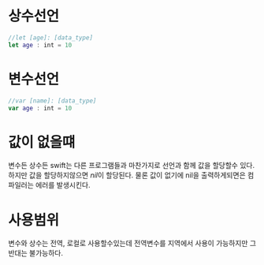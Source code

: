 # 상수선언

```swift
//let [age]: [data_type]
let age : int = 10
```

# 변수선언

```swift
//var [name]: [data_type]
var age : int = 10
```

# 값이 없을떄

변수든 상수든 swift는 다른 프로그램들과 마찬가지로 선언과 함께 값을 할당할수 있다. 
하지만 값을 할당하지않으면 *nil*이 할당된다. 
물론 값이 없기에 nil을 출력하게되면은 컴파일러는 에러를 발생시킨다.

# 사용범위

변수와 상수는 전역, 로컬로 사용할수있는데 전역변수를 지역에서 사용이 가능하지만
그 반대는 불가능하다.
